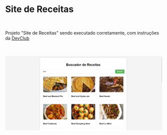 <h1>Site de Receitas</h1>
<br>
<p>Projeto "Site de Receitas" sendo executado corretamente, com instruções da <a href="https://rodolfomori.com.br/devclub">DevClub</a></p>
<br>
<br>
<img src="https://github.com/GabrielRocha21/site-de-receitas/blob/master/assets/desktop-instructions.png?raw=true" width=500px>

